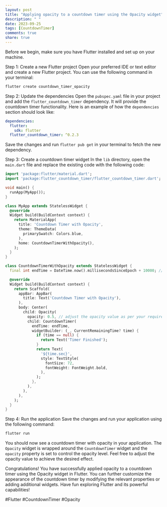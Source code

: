```yaml
---
layout: post
title: "Applying opacity to a countdown timer using the Opacity widget"
description: " "
date: 2023-09-25
tags: [CountdownTimer]
comments: true
share: true
---
```


Before we begin, make sure you have Flutter installed and set up on your machine.

Step 1: Create a new Flutter project
Open your preferred IDE or text editor and create a new Flutter project. You can use the following command in your terminal:

```bash
flutter create countdown_timer_opacity
```

Step 2: Update the dependencies
Open the `pubspec.yaml` file in your project and add the `flutter_countdown_timer` dependency. It will provide the countdown timer functionality. Here is an example of how the `dependencies` section should look like:

```yaml
dependencies:
  flutter:
    sdk: flutter
  flutter_countdown_timer: ^0.2.3
```

Save the changes and run `flutter pub get` in your terminal to fetch the new dependency.

Step 3: Create a countdown timer widget
In the `lib` directory, open the `main.dart` file and replace the existing code with the following code:

```dart
import 'package:flutter/material.dart';
import 'package:flutter_countdown_timer/flutter_countdown_timer.dart';

void main() {
  runApp(MyApp());
}

class MyApp extends StatelessWidget {
  @override
  Widget build(BuildContext context) {
    return MaterialApp(
      title: 'Countdown Timer with Opacity',
      theme: ThemeData(
        primarySwatch: Colors.blue,
      ),
      home: CountdownTimerWithOpacity(),
    );
  }
}

class CountdownTimerWithOpacity extends StatelessWidget {
  final int endTime = DateTime.now().millisecondsSinceEpoch + 10000; // 10 seconds

  @override
  Widget build(BuildContext context) {
    return Scaffold(
      appBar: AppBar(
        title: Text('Countdown Timer with Opacity'),
      ),
      body: Center(
        child: Opacity(
          opacity: 0.5, // adjust the opacity value as per your requirements
          child: CountdownTimer(
            endTime: endTime,
            widgetBuilder: (_, CurrentRemainingTime? time) {
              if (time == null) {
                return Text('Timer Finished');
              }
              return Text(
                '${time.sec}',
                style: TextStyle(
                  fontSize: 72,
                  fontWeight: FontWeight.bold,
                ),
              );
            },
          ),
        ),
      ),
    );
  }
}
```

Step 4: Run the application
Save the changes and run your application using the following command:

```bash
flutter run
```

You should now see a countdown timer with opacity in your application. The `Opacity` widget is wrapped around the `CountdownTimer` widget and the `opacity` property is set to control the opacity level. Feel free to adjust the opacity value to achieve the desired effect.

Congratulations! You have successfully applied opacity to a countdown timer using the Opacity widget in Flutter. You can further customize the appearance of the countdown timer by modifying the relevant properties or adding additional widgets. Have fun exploring Flutter and its powerful capabilities!

#Flutter #CountdownTimer #Opacity